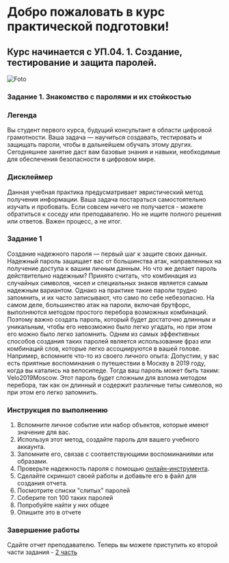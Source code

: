 # Добро пожаловать в курс практической подготовки! 
## Курс начинается с УП.04. 1. Создание, тестирование и защита паролей. 
![Foto](https://github.com/kvinokain/DUP01/blob/main/Foto/photo_5283078721093361560_x.jpg?raw=true)
### Задание 1. Знакомство с паролями и их стойкостью
### Легенда
Вы студент первого курса, будущий консультант в области цифровой грамотности. Ваша задача — научиться создавать, тестировать и защищать пароли, чтобы в дальнейшем обучать этому других. Сегодняшнее занятие даст вам базовые знания и навыки, необходимые для обеспечения безопасности в цифровом мире.
### Дисклеймер
Данная учебная практика предусматривает эвристический метод получения информации. Ваша задача постараться самостоятельно изучать и пробовать. Если совсем ничего не получается - можете обратиться к соседу или преподавателю. Но не ищите полного решения или ответов. Важен процесс, а не итог. 
### Задание 1
Создание надежного пароля — первый шаг к защите своих данных. Надежный пароль защищает вас от большинства атак, направленных на получение доступа к вашим личным данным. Но что же делает пароль действительно надежным? Принято считать, что комбинация из случайных символов, чисел и специальных знаков является самым надежным вариантом. Однако на практике такие пароли трудно запомнить, и их часто записывают, что само по себе небезопасно.
На самом деле, большинство атак на пароли, включая брутфорс, выполняются методом простого перебора возможных комбинаций. Поэтому важно создать пароль, который будет достаточно длинным и уникальным, чтобы его невозможно было легко угадать, но при этом его можно было легко запомнить.
Одним из самых эффективных способов создания таких паролей является использование фраз или комбинаций слов, которые легко ассоциируются в вашей голове. Например, вспомните что-то из своего личного опыта: 
Допустим, у вас есть приятные воспоминания о путешествии в Москву в 2019 году, когда вы катались на велосипеде. Тогда ваш пароль может быть таким: Velo2019Moscow. Этот пароль будет сложным для взлома методом перебора, так как он длинный и содержит различные типы символов, но при этом его легко запомнить.
### Инструкция по выполнению
1) Вспомните личное событие или набор объектов, которые имеют значение для вас.
2) Используя этот метод, создайте пароль для вашего учебного аккаунта.
3) Запомните его, связав с соответствующими воспоминаниями или образами.
4) Проверьте надежность пароля с помощью [онлайн-инструмента](https://password.kaspersky.com/ru/).
5) Сделайте скриншот своей работы и добавьте его в файл для создания отчета.
6) Посмотрите списки "слитых" паролей
7) Соберите топ 100 таких паролей
8) Попробуйте найти у них общее
9) Опишите это в отчете
### Завершение работы
Сдайте отчет преподавателю. Теперь вы можете приступить ко второй части задания - [2 часть](https://github.com/kvinokain/DUP01/blob/main/Praktika/YP01/Task%202%20P@ssw0rd)
